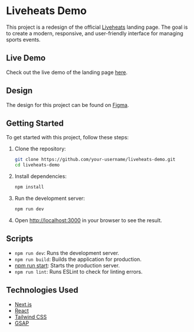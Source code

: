 # Liveheats Demo

This project is a redesign of the official [Liveheats](https://organiser.liveheats.com/) landing page. The goal is to create a modern, responsive, and user-friendly interface for managing sports events.

## Live Demo

Check out the live demo of the landing page [here](#).

## Design

The design for this project can be found on [Figma](https://www.figma.com/design/peoT8ToOAqE8CauMAZUwLn/Saas-V1?m=auto&t=THgpC61zcM0VT6hN-1).

## Getting Started

To get started with this project, follow these steps:

1. Clone the repository:
    ```sh
    git clone https://github.com/your-username/liveheats-demo.git
    cd liveheats-demo
    ```

2. Install dependencies:
    ```sh
    npm install
    ```

3. Run the development server:
    ```sh
    npm run dev
    ```

4. Open [http://localhost:3000](http://localhost:3000) in your browser to see the result.

## Scripts

- `npm run dev`: Runs the development server.
- `npm run build`: Builds the application for production.
- [npm run start](http://_vscodecontentref_/1): Starts the production server.
- `npm run lint`: Runs ESLint to check for linting errors.

## Technologies Used

- [Next.js](https://nextjs.org/)
- [React](https://reactjs.org/)
- [Tailwind CSS](https://tailwindcss.com/)
- [GSAP](https://greensock.com/gsap/)

